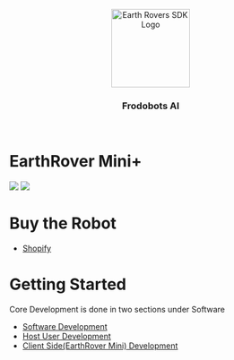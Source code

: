 <p align="center">
  <img src="https://cdn.prod.website-files.com/66042185882fa3428f4dd6f1/662bee5b5ef7ed094186a56a_frodobots_ai_logo-p-500.png" alt="Earth Rovers SDK Logo" width="140">
  <h3 align="center">Frodobots AI</h3>
  <br>
</p>

# EarthRover Mini+

<img src="https://shop.frodobots.com/cdn/shop/files/6s.jpg?v=1748002022&width=360"> <img src="https://shop.frodobots.com/cdn/shop/files/5_7092d924-9a71-4509-8887-c5c86b2c60f5.jpg?v=1749719753&width=360" style="display:inline-block;">

# Buy the Robot
- [Shopify](https://shop.frodobots.com/collections/earth-rovers/products/earth-rover-mini-plus)
  
# Getting Started

Core Development is done in two sections under Software
- [Software Development](/Software)
- [Host User Development](/Software/linux)
- [Client Side(EarthRover Mini) Development](/Software/STM32/Applications)
